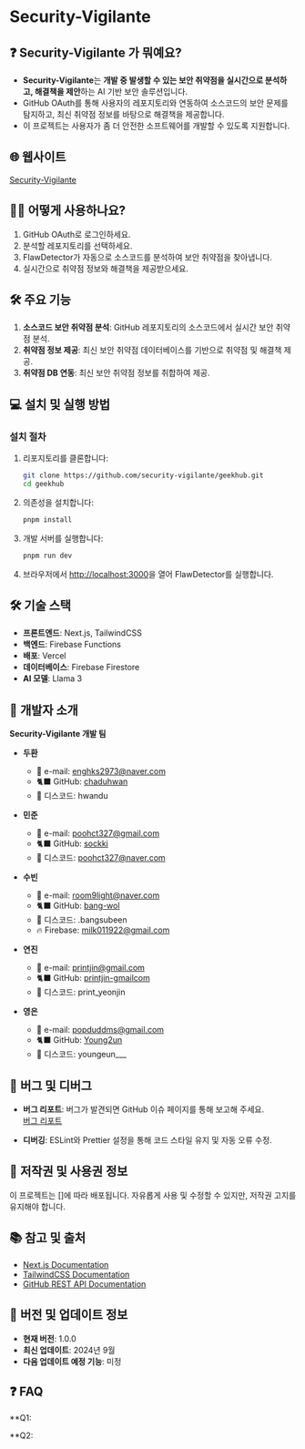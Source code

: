 
# Security-Vigilante

## ❓  Security-Vigilante 가 뭐예요?
- **Security-Vigilante**는 **개발 중 발생할 수 있는 보안 취약점을 실시간으로 분석하고, 해결책을 제안**하는 AI 기반 보안 솔루션입니다. 
- GitHub OAuth를 통해 사용자의 레포지토리와 연동하여 소스코드의 보안 문제를 탐지하고, 최신 취약점 정보를 바탕으로 해결책을 제공합니다.
- 이 프로젝트는 사용자가 좀 더 안전한 소프트웨어를 개발할 수 있도록 지원합니다.

## 🌐 웹사이트
[Security-Vigilante](https://geekhub-gamma.vercel.app/)

## 🙋‍♂️ 어떻게 사용하나요?
1. GitHub OAuth로 로그인하세요.
2. 분석할 레포지토리를 선택하세요.
3. FlawDetector가 자동으로 소스코드를 분석하여 보안 취약점을 찾아냅니다.
4. 실시간으로 취약점 정보와 해결책을 제공받으세요.

## 🛠 주요 기능
1. **소스코드 보안 취약점 분석**: GitHub 레포지토리의 소스코드에서 실시간 보안 취약점 분석.
2. **취약점 정보 제공**: 최신 보안 취약점 데이터베이스를 기반으로 취약점 및 해결책 제공.
3. **취약점 DB 연동**: 최신 보안 취약점 정보를 취합하여 제공.


## 💻 설치 및 실행 방법
### 설치 절차
1. 리포지토리를 클론합니다:
   ```bash
   git clone https://github.com/security-vigilante/geekhub.git
   cd geekhub
   ```

2. 의존성을 설치합니다:
   ```bash
   pnpm install
   ```

3. 개발 서버를 실행합니다:
   ```bash
   pnpm run dev
   ```

4. 브라우저에서 [http://localhost:3000](http://localhost:3000)을 열어 FlawDetector를 실행합니다.

## 🛠 기술 스택
- **프론트엔드**: Next.js, TailwindCSS
- **백엔드**: Firebase Functions
- **배포**: Vercel
- **데이터베이스**: Firebase Firestore
- **AI 모델**: Llama 3

## 📝 개발자 소개
**Security-Vigilante 개발 팀**

- **두환**
  - 📧 e-mail: [enghks2973@naver.com](mailto:enghks2973@naver.com)
  - 🐈‍⬛ GitHub: [chaduhwan](https://github.com/printjin-gmailcom)
  - 🪩 디스코드: hwandu

- **민준**
  - 📧 e-mail: [poohct327@gmail.com](mailto:poohct327@gmail.com)
  - 🐈‍⬛ GitHub: [sockki](https://github.com/sockki)
  - 🪩 디스코드: poohct327@naver.com

- **수빈**
  - 📧 e-mail: [room9light@naver.com](mailto:room9light@naver.com)
  - 🐈‍⬛ GitHub: [bang-wol](https://github.com/bang-wol)
  - 🪩 디스코드: .bangsubeen
  - 🔥 Firebase: [milk011922@gmail.com](mailto:milk011922@gmail.com)

- **연진**
  - 📧 e-mail: [printjin@gmail.com](mailto:printjin@gmail.com)
  - 🐈‍⬛ GitHub: [printjin-gmailcom](https://github.com/printjin-gmailcom)
  - 🪩 디스코드: print_yeonjin

- **영은**
  - 📧 e-mail: [popduddms@gmail.com](mailto:popduddms@gmail.com)
  - 🐈‍⬛ GitHub: [Young2un](https://github.com/Young2un)
  - 🪩 디스코드: youngeun___


## 🐞 버그 및 디버그
- **버그 리포트**: 버그가 발견되면 GitHub 이슈 페이지를 통해 보고해 주세요.  
  [버그 리포트](https://github.com/security-vigilante/geekhub/issues)
  
- **디버깅**: ESLint와 Prettier 설정을 통해 코드 스타일 유지 및 자동 오류 수정.

## 📄 저작권 및 사용권 정보
이 프로젝트는 []에 따라 배포됩니다. 자유롭게 사용 및 수정할 수 있지만, 저작권 고지를 유지해야 합니다.

## 📚 참고 및 출처
- [Next.js Documentation](https://nextjs.org/docs)
- [TailwindCSS Documentation](https://tailwindcss.com/docs)
- [GitHub REST API Documentation](https://docs.github.com/en/rest)

## 🔄 버전 및 업데이트 정보
- **현재 버전**: 1.0.0
- **최신 업데이트**: 2024년 9월
- **다음 업데이트 예정 기능**: 미정

## ❓ FAQ
**Q1: 

**Q2: 
